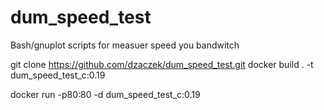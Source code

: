 # dum_speed_test
Bash/gnuplot scripts for measuer  speed you bandwitch 

  git clone https://github.com/dzaczek/dum_speed_test.git
  docker build . -t dum_speed_test_c:0.19
 
  docker run -p80:80 -d  dum_speed_test_c:0.19
